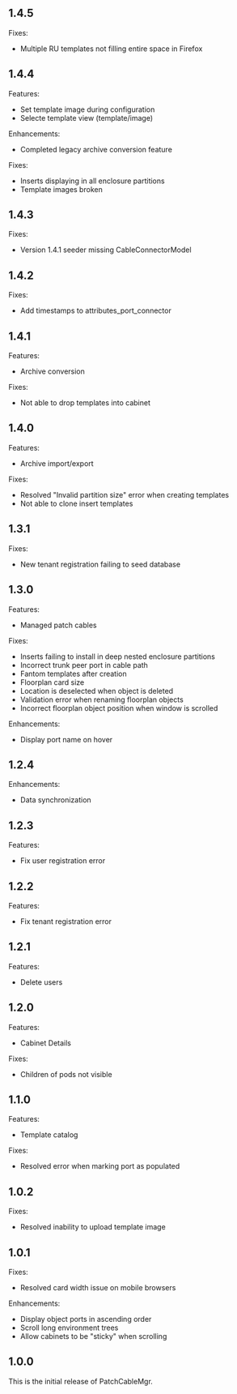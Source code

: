 ## 1.4.5

Fixes:
- Multiple RU templates not filling entire space in Firefox

## 1.4.4

Features:
- Set template image during configuration
- Selecte template view (template/image)

Enhancements:
- Completed legacy archive conversion feature

Fixes:
- Inserts displaying in all enclosure partitions
- Template images broken

## 1.4.3

Fixes:
- Version 1.4.1 seeder missing CableConnectorModel

## 1.4.2

Fixes:
- Add timestamps to attributes_port_connector

## 1.4.1

Features:
- Archive conversion

Fixes:
- Not able to drop templates into cabinet

## 1.4.0

Features:
- Archive import/export

Fixes:
- Resolved "Invalid partition size" error when creating templates
- Not able to clone insert templates

## 1.3.1

Fixes:
- New tenant registration failing to seed database

## 1.3.0

Features:
- Managed patch cables

Fixes:
- Inserts failing to install in deep nested enclosure partitions
- Incorrect trunk peer port in cable path
- Fantom templates after creation
- Floorplan card size
- Location is deselected when object is deleted
- Validation error when renaming floorplan objects
- Incorrect floorplan object position when window is scrolled

Enhancements:
- Display port name on hover

## 1.2.4

Enhancements:
- Data synchronization

## 1.2.3

Features:
- Fix user registration error

## 1.2.2

Features:
- Fix tenant registration error

## 1.2.1

Features:
- Delete users

## 1.2.0

Features:
- Cabinet Details

Fixes:
- Children of pods not visible

## 1.1.0

Features:
- Template catalog

Fixes:
- Resolved error when marking port as populated

## 1.0.2

Fixes:
- Resolved inability to upload template image

## 1.0.1

Fixes:
- Resolved card width issue on mobile browsers

Enhancements:
- Display object ports in ascending order
- Scroll long environment trees
- Allow cabinets to be "sticky" when scrolling

## 1.0.0

This is the initial release of PatchCableMgr.
